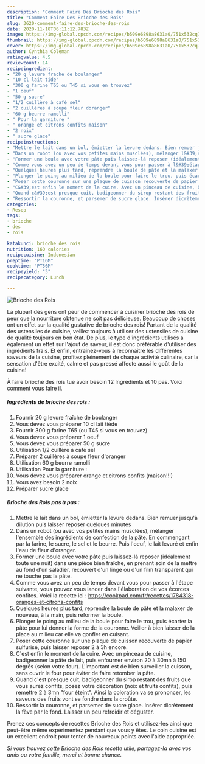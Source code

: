 ```yaml
---
description: "Comment Faire Des Brioche des Rois"
title: "Comment Faire Des Brioche des Rois"
slug: 3620-comment-faire-des-brioche-des-rois
date: 2020-11-18T06:11:12.783Z
image: https://img-global.cpcdn.com/recipes/b509e6898a8631a0/751x532cq70/brioche-des-rois-photo-principale-de-la-recette.jpg
thumbnail: https://img-global.cpcdn.com/recipes/b509e6898a8631a0/751x532cq70/brioche-des-rois-photo-principale-de-la-recette.jpg
cover: https://img-global.cpcdn.com/recipes/b509e6898a8631a0/751x532cq70/brioche-des-rois-photo-principale-de-la-recette.jpg
author: Cynthia Coleman
ratingvalue: 4.5
reviewcount: 14
recipeingredient:
- "20 g levure frache de boulanger"
- "10 cl lait tide"
- "300 g farine T65 ou T45 si vous en trouvez"
- "1 oeuf"
- "50 g sucre"
- "1/2 cuillère à café sel"
- "2 cuillères à soupe fleur doranger"
- "60 g beurre ramolli"
- " Pour la garniture "
- " orange et citrons confits maison"
- "2 noix"
- " sucre glace"
recipeinstructions:
- "Mettre le lait dans un bol, émietter la levure dedans. Bien remuer jusqu&#39;à dilution puis laisser reposer quelques minutes"
- "Dans un robot (ou avec vos petites mains musclées), mélanger l&#39;ensemble des ingrédients de confection de la pâte. En commençant par la farine, le sucre, le sel et le beurre. Puis l&#39;oeuf, le lait levuré et enfin l&#39;eau de fleur d&#39;oranger."
- "Former une boule avec votre pâte puis laissez-là reposer (idéalement toute une nuit) dans une pièce bien fraîche, en prenant soin de la mettre au fond d&#39;un saladier, recouvert d&#39;un linge ou d&#39;un film transparent qui ne touche pas la pâte."
- "Comme vous avez un peu de temps devant vous pour passer à l&#39;étape suivante, vous pouvez vous lancer dans l&#39;élaboration de vos écorces confites. Voici la recette ici : https://cookpad.com/fr/recettes/1784318-oranges-et-citrons-confits"
- "Quelques heures plus tard, reprendre la boule de pâte et la malaxer de nouveau, à la main, puis reformer la boule."
- "Plonger le poing au milieu de la boule pour faire le trou, puis écarter la pâte pour lui donner la forme de la couronne. Veiller à bien laisser de la place au milieu car elle va gonfler en cuisant."
- "Poser cette couronne sur une plaque de cuisson recouverte de papier sulfurisé, puis laisser reposer 2 à 3h encore."
- "C&#39;est enfin le moment de la cuire. Avec un pinceau de cuisine, badigeonner la pâte de lait, puis enfourner environ 20 à 30mn à 150 degrés (selon votre four). L&#39;important est de bien surveiller la cuisson, sans ouvrir le four pour éviter de faire retomber la pâte."
- "Quand c&#39;est presque cuit, badigeonner du sirop restant des fruits que vous aurez confits, posez votre décoration (noix et fruits confits), puis remettre 2 à 3mn &#34;four éteint&#34;. Ainsi la coloration va se prononcer, les saveurs des fruits vont se fondre dans la croûte."
- "Ressortir la couronne, et parsemer de sucre glace. Insérer dicrètement la fève par le fond. Laisser un peu refroidir et déguster."
categories:
- Resep
tags:
- brioche
- des
- rois

katakunci: brioche des rois 
nutrition: 160 calories
recipecuisine: Indonesian
preptime: "PT16M"
cooktime: "PT56M"
recipeyield: "3"
recipecategory: Lunch

---
```



![Brioche des Rois](https://img-global.cpcdn.com/recipes/b509e6898a8631a0/751x532cq70/brioche-des-rois-photo-principale-de-la-recette.jpg)

La plupart des gens ont peur de commencer à cuisiner brioche des rois de peur que la nourriture obtenue ne soit pas délicieuse. Beaucoup de choses ont un effet sur la qualité gustative de brioche des rois! Partant de la qualité des ustensiles de cuisine, veillez toujours à utiliser des ustensiles de cuisine de qualité toujours en bon état. De plus, le type d'ingrédients utilisés a également un effet sur l'ajout de saveur, il est donc préférable d'utiliser des ingrédients frais. Et enfin, entraînez-vous à reconnaître les différentes saveurs de la cuisine, profitez pleinement de chaque activité culinaire, car la sensation d'être excité, calme et pas pressé affecte aussi le goût de la cuisine!

<!--inarticleads1-->

À faire brioche des rois tue avoir besoin 12 Ingrédients et 10 pas. Voici comment vous faire il.

##### Ingrédients de brioche des rois :

1. Fournir 20 g levure fraîche de boulanger
1. Vous devez vous préparer 10 cl lait tiède
1. Fournir 300 g farine T65 (ou T45 si vous en trouvez)
1. Vous devez vous préparer 1 oeuf
1. Vous devez vous préparer 50 g sucre
1. Utilisation 1/2 cuillère à café sel
1. Préparer 2 cuillères à soupe fleur d&#39;oranger
1. Utilisation 60 g beurre ramolli
1. Utilisation  Pour la garniture :
1. Vous devez vous préparer  orange et citrons confits (maison!!!)
1. Vous avez besoin 2 noix
1. Préparer  sucre glace




<!--inarticleads2-->

##### Brioche des Rois pas à pas :

1. Mettre le lait dans un bol, émietter la levure dedans. Bien remuer jusqu&#39;à dilution puis laisser reposer quelques minutes
1. Dans un robot (ou avec vos petites mains musclées), mélanger l&#39;ensemble des ingrédients de confection de la pâte. En commençant par la farine, le sucre, le sel et le beurre. Puis l&#39;oeuf, le lait levuré et enfin l&#39;eau de fleur d&#39;oranger.
1. Former une boule avec votre pâte puis laissez-là reposer (idéalement toute une nuit) dans une pièce bien fraîche, en prenant soin de la mettre au fond d&#39;un saladier, recouvert d&#39;un linge ou d&#39;un film transparent qui ne touche pas la pâte.
1. Comme vous avez un peu de temps devant vous pour passer à l&#39;étape suivante, vous pouvez vous lancer dans l&#39;élaboration de vos écorces confites. Voici la recette ici : https://cookpad.com/fr/recettes/1784318-oranges-et-citrons-confits
1. Quelques heures plus tard, reprendre la boule de pâte et la malaxer de nouveau, à la main, puis reformer la boule.
1. Plonger le poing au milieu de la boule pour faire le trou, puis écarter la pâte pour lui donner la forme de la couronne. Veiller à bien laisser de la place au milieu car elle va gonfler en cuisant.
1. Poser cette couronne sur une plaque de cuisson recouverte de papier sulfurisé, puis laisser reposer 2 à 3h encore.
1. C&#39;est enfin le moment de la cuire. Avec un pinceau de cuisine, badigeonner la pâte de lait, puis enfourner environ 20 à 30mn à 150 degrés (selon votre four). L&#39;important est de bien surveiller la cuisson, sans ouvrir le four pour éviter de faire retomber la pâte.
1. Quand c&#39;est presque cuit, badigeonner du sirop restant des fruits que vous aurez confits, posez votre décoration (noix et fruits confits), puis remettre 2 à 3mn &#34;four éteint&#34;. Ainsi la coloration va se prononcer, les saveurs des fruits vont se fondre dans la croûte.
1. Ressortir la couronne, et parsemer de sucre glace. Insérer dicrètement la fève par le fond. Laisser un peu refroidir et déguster.




<!--inarticleads1-->

<p>
Prenez ces concepts de recettes Brioche des Rois et utilisez-les ainsi que peut-être même expérimentez pendant que vous y êtes. Le coin cuisine est un excellent endroit pour tenter de nouveaux points avec l'aide appropriée.
</p>

<p>
<i>Si vous trouvez cette Brioche des Rois recette utile, partagez-la avec vos amis ou votre famille, merci et bonne chance.</i>
</p>

